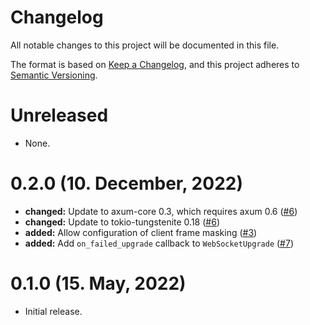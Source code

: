 # Changelog

All notable changes to this project will be documented in this file.

The format is based on [Keep a Changelog](https://keepachangelog.com/en/1.0.0/),
and this project adheres to [Semantic Versioning](https://semver.org/spec/v2.0.0.html).

# Unreleased

- None.

# 0.2.0 (10. December, 2022)

- **changed:** Update to axum-core 0.3, which requires axum 0.6 ([#6])
- **changed:** Update to tokio-tungstenite 0.18 ([#6])
- **added:** Allow configuration of client frame masking ([#3])
- **added:** Add `on_failed_upgrade` callback to `WebSocketUpgrade` ([#7])

[#3]: https://github.com/davidpdrsn/axum-tungstenite/pull/3
[#6]: https://github.com/davidpdrsn/axum-tungstenite/pull/6
[#7]: https://github.com/davidpdrsn/axum-tungstenite/pull/7

# 0.1.0 (15. May, 2022)

- Initial release.
